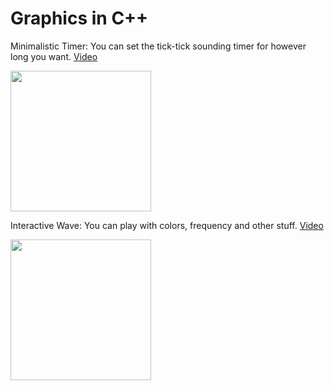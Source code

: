 # Graphics in C++
<p>Minimalistic Timer: You can set the tick-tick sounding timer for however long you want. <a href="https://www.youtube.com/watch?v=a7zXzxeyxpE">Video</a> </p>
<p><img src="https://github.com/iamnotahumanbecauseiamabot/graphics-in-cpp/blob/master/gifs/bruh.gif" width="225" />
<p>Interactive Wave: You can play with colors, frequency and other stuff. <a href="https://www.youtube.com/watch?v=-KoBZiA5cSY
">Video</a> </p>
<p><img src="https://github.com/iamnotahumanbecauseiamabot/graphics-in-cpp/blob/master/gifs/wave_patterns.gif" width="225" />

